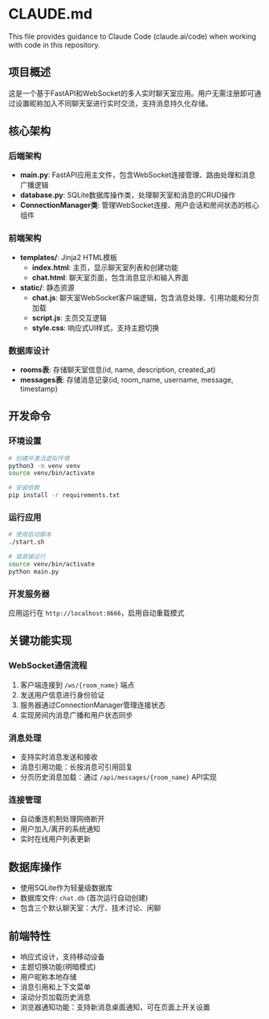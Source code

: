 # CLAUDE.md

This file provides guidance to Claude Code (claude.ai/code) when working with code in this repository.

## 项目概述

这是一个基于FastAPI和WebSocket的多人实时聊天室应用。用户无需注册即可通过设置昵称加入不同聊天室进行实时交流，支持消息持久化存储。

## 核心架构

### 后端架构
- **main.py**: FastAPI应用主文件，包含WebSocket连接管理、路由处理和消息广播逻辑
- **database.py**: SQLite数据库操作类，处理聊天室和消息的CRUD操作
- **ConnectionManager类**: 管理WebSocket连接、用户会话和房间状态的核心组件

### 前端架构
- **templates/**: Jinja2 HTML模板
  - **index.html**: 主页，显示聊天室列表和创建功能
  - **chat.html**: 聊天室页面，包含消息显示和输入界面
- **static/**: 静态资源
  - **chat.js**: 聊天室WebSocket客户端逻辑，包含消息处理、引用功能和分页加载
  - **script.js**: 主页交互逻辑
  - **style.css**: 响应式UI样式，支持主题切换

### 数据库设计
- **rooms表**: 存储聊天室信息(id, name, description, created_at)
- **messages表**: 存储消息记录(id, room_name, username, message, timestamp)

## 开发命令

### 环境设置
```bash
# 创建并激活虚拟环境
python3 -m venv venv
source venv/bin/activate

# 安装依赖
pip install -r requirements.txt
```

### 运行应用
```bash
# 使用启动脚本
./start.sh

# 或直接运行
source venv/bin/activate
python main.py
```

### 开发服务器
应用运行在 `http://localhost:8666`，启用自动重载模式

## 关键功能实现

### WebSocket通信流程
1. 客户端连接到 `/ws/{room_name}` 端点
2. 发送用户信息进行身份验证
3. 服务器通过ConnectionManager管理连接状态
4. 实现房间内消息广播和用户状态同步

### 消息处理
- 支持实时消息发送和接收
- 消息引用功能：长按消息可引用回复
- 分页历史消息加载：通过 `/api/messages/{room_name}` API实现

### 连接管理
- 自动重连机制处理网络断开
- 用户加入/离开的系统通知
- 实时在线用户列表更新

## 数据库操作
- 使用SQLite作为轻量级数据库
- 数据库文件: `chat.db` (首次运行自动创建)
- 包含三个默认聊天室：大厅、技术讨论、闲聊

## 前端特性
- 响应式设计，支持移动设备
- 主题切换功能(明暗模式)
- 用户昵称本地存储
- 消息引用和上下文菜单
- 滚动分页加载历史消息
- 浏览器通知功能：支持新消息桌面通知，可在页面上开关设置